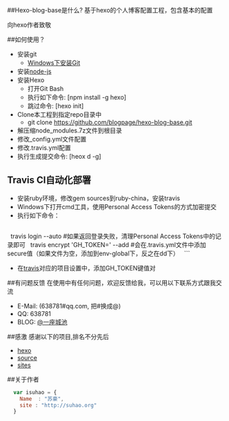 ##Hexo-blog-base是什么?
基于hexo的个人博客配置工程，包含基本的配置

向hexo作者致敬

##如何使用？

* 安装git
    * [Windows下安装Git](http://jingyan.baidu.com/article/90895e0fb3495f64ed6b0b50.html)
* 安装[node-js](https://nodejs.org/en/)
* 安装Hexo
    * 打开Git Bash
    * 执行如下命令: [npm install -g hexo]
    * 跳过命令: [hexo init]
* Clone本工程到指定repo目录中
    * git clone https://github.com/blogpage/hexo-blog-base.git
* 解压缩node_modules.7z文件到根目录
* 修改_config.yml文件配置
* 修改.travis.yml配置
* 执行生成提交命令: [heox d -g]


## Travis CI自动化部署
* 安装ruby环境，修改gem sources到ruby-china，安装travis
* Windows下打开cmd工具，使用Personal Access Tokens的方式加密提交
* 执行如下命令：
   ```javascript
   travis login --auto #如果返回登录失败，清理Personal Access Tokens中的记录即可
   travis encrypt 'GH_TOKEN=<Tokens>' --add #会在.travis.yml文件中添加secure值（如果文件为空，添加到env-global下，反之在dd下）
   ``` 

* 在[travis](https://travis-ci.org)对应的项目设置中，添加GH_TOKEN键值对

##有问题反馈
在使用中有任何问题，欢迎反馈给我，可以用以下联系方式跟我交流

* E-Mail: (638781#qq.com, 把#换成@)
* QQ: 638781
* BLOG: [@一座城池](http://isuhao.cn)

##感激
感谢以下的项目,排名不分先后

* [hexo](http://isuhao.cn/) 
* [source](http://blog.sc/)
* [sites](http://sites.so)

##关于作者

```javascript
  var isuhao = {
    Name  : "苏豪",
    site : "http://suhao.org"
  }
```
